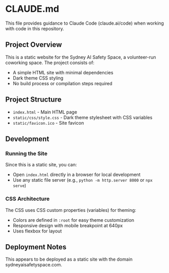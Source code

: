# CLAUDE.md

This file provides guidance to Claude Code (claude.ai/code) when working with code in this repository.

## Project Overview

This is a static website for the Sydney AI Safety Space, a volunteer-run coworking space. The project consists of:
- A simple HTML site with minimal dependencies
- Dark theme CSS styling
- No build process or compilation steps required

## Project Structure

- `index.html` - Main HTML page
- `static/css/style.css` - Dark theme stylesheet with CSS variables
- `static/favicon.ico` - Site favicon

## Development

### Running the Site
Since this is a static site, you can:
- Open `index.html` directly in a browser for local development
- Use any static file server (e.g., `python -m http.server 8000` or `npx serve`)

### CSS Architecture
The CSS uses CSS custom properties (variables) for theming:
- Colors are defined in `:root` for easy theme customization
- Responsive design with mobile breakpoint at 640px
- Uses flexbox for layout

## Deployment Notes
This appears to be deployed as a static site with the domain sydneyaisafetyspace.com.